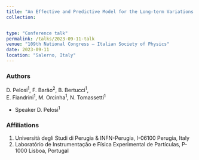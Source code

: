 ```yaml
---
title: "An Effective and Predictive Model for the Long‑term Variations of Cosmic Rays in the Heliosphere"
collection: 


type: "Conference talk"
permalink: /talks/2023-09-11-talk
venue: "109th National Congress – Italian Society of Physics"
date: 2023-09-11
location: "Salerno, Italy"
---
```


### Authors

D. Pelosi<sup>1</sup>, F. Barão<sup>2</sup>, B. Bertucci<sup>1</sup>,  
E. Fiandrini<sup>1</sup>, M. Orcinha<sup>1</sup>, N. Tomassetti<sup>1</sup>
- Speaker D. Pelosi<sup>1</sup>

### Affiliations

1. Università degli Studi di Perugia & INFN-Perugia, I-06100 Perugia, Italy  
2. Laboratório de Instrumentação e Física Experimental de Partículas, P-1000 Lisboa, Portugal


